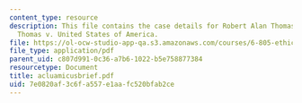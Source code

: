 ```yaml
---
content_type: resource
description: This file contains the case details for Robert Alan Thomas and Carleen
  Thomas v. United States of America.
file: https://ol-ocw-studio-app-qa.s3.amazonaws.com/courses/6-805-ethics-and-the-law-on-the-electronic-frontier-fall-2005/7e0820af3c6fa557e1aafc520bfab2ce_acluamicusbrief.pdf
file_type: application/pdf
parent_uid: c807d991-0c36-a7b6-1022-b5e758877384
resourcetype: Document
title: acluamicusbrief.pdf
uid: 7e0820af-3c6f-a557-e1aa-fc520bfab2ce
---
```


